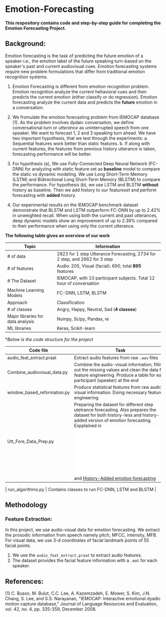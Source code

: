 # Emotion-Forecasting
**This respository contains code and step-by-step guide for completing the Emotion Forecasting Project.**
## Background:
Emotion forecasting is the task of predicting the future emotion of a speaker-i.e., the emotion label of the future speaking turn-based on the speaker's past and current audiovisual cues. Emotion forecasting systems require new problem formulations that differ from traditional emotion recognition systems.

1. Emotion Forecasting is different from emotion recognition problem. Emotion recognition analyze the current hehavioral cues and then predicts the current emotion (either classify or do regression). Emotion forecasting analyze the current data and predicts the __future__ emotion in a conversation. 
2. We fromulate the emotion forecasting problem from IEMOCAP database [1]. As the problem involves dydaic conversation, we define conversational turn or *utterance* as uninterrupted speech from one speaker. We want to forecast 1, 2 and 3 speaking turn ahead. 
We have two important hypothesis, that we test through the experiments: 
a. Sequential features work better than static features.
b. If along with current features, the features from previous history utterance is taken, forecasting performance will be better.
 
3. For hypothesis (a), We use Fully-Connected Deep Neural Network (FC-DNN) for analyzing with static feature set as **baseline** model to compare the static vs dynamic modeling. We use Long Short-Term Memory (LSTM) and Bidirectional Long Short-Term Memory (BLSTM) to compare the performance. For hypothesis (b), we use LSTM and BLSTM __without__ history as baseline. Then we add history to our featureset and perform forecasting with __added__ history. 
4. Our experimental results on the IEMOCAP benchmark dataset demonstrate that BLSTM and LSTM outperform FC-DNN by up to 2.42% in unweighted recall. When using both the current and past utterances, deep dynamic models show an improvement of up to 2.39% compared to their performance when using only the current utterance.

**The following table gives an overview of our work**


| Topic         | Information |
| ------------- | ------------- |
| # of data     | 2823 for 1 step Utterance Forecasting, 2734 for 2 step, and 2662 for 3 step  |
| # of features  | Audio: 205, Visual (facial): 690, total __895__ features  |
| # The Dataset | IEMOCAP, with 10 participant subjects. Total 12 hour of conversation |
| Machine Learning Models | FC-DNN, LSTM, BLSTM |
| Approach  | Classification |
| # of classes | Angry, Happy, Neutral, Sad (__4 classes__) |
| Major libraries for data analysis | Numpy, Scipy, Pandas, re |
| ML libraries | Keras, Scikit-learn |

**Below is the code structure for the project*

| Code file | Task |
| ------------- | ------------- |
| audio_feat_extract.praat    | Extract audio features from raw ```.wav``` files |
|  Combine_audiovisual_data.py| Combine the audio-visual information, filling out the missing values and clean the data for feature engineering. Produce a table for each participant (speaker) at the end  |
| window_based_reformation.py | Produce statistical features from raw audio-visual information. Doing necessary feature engineering |
| Utt_Fore_Data_Prep.py   | Preparing the dataset for different step utetrance forecasting. Also prepares the dataset for both history-less and history-added version of emotion forecasting. Expplained in ![History-Less Emotion Forecasting](/images/cur.pdf) and [History-Added emotion forecasting](/images/his.pdf) |

| run_algorithms.py | Contains classes to run FC-DNN, LSTM and BLSTM |




## Methodology

### Feature Extraction:
In this project, we use audio-visual data for emotion forecasting. We extract the prosodic information from speech namely pitch, MFCC, intensity, MFB. For visual data, we use 3-d coordinates of facial landmark points of 55 facial points. 
1. We use the ```audio_feat_extract.praat``` to extract audio features.
2. The dataset provides the facial feature information with a ```.mat``` for each speaker. 




## References:
[1] C. Busso, M. Bulut, C.C. Lee, A. Kazemzadeh, E. Mower, S. Kim, J.N. Chang, S. Lee, and S.S. Narayanan, "IEMOCAP: Interactive emotional dyadic motion capture database," Journal of Language Resources and Evaluation, vol. 42, no. 4, pp. 335-359, December 2008.
